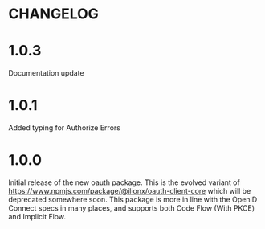 # CHANGELOG

# 1.0.3

Documentation update

# 1.0.1

Added typing for Authorize Errors

# 1.0.0

Initial release of the new oauth package. This is the evolved variant of https://www.npmjs.com/package/@ilionx/oauth-client-core which will be deprecated somewhere soon.
This package is more in line with the OpenID Connect specs in many places, and supports both Code Flow (With PKCE) and Implicit Flow.
